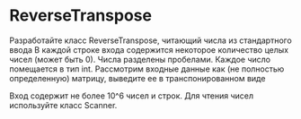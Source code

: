 # ReverseTranspose

Разработайте класс ReverseTranspose, читающий числа из стандартного ввода
В каждой строке входа содержится некоторое количество целых чисел (может быть 0). Числа разделены пробелами. Каждое число помещается в тип int.
Рассмотрим входные данные как (не полностью определенную) матрицу, выведите ее в транспонированном виде

Вход содержит не более 10^6 чисел и строк.
Для чтения чисел используйте класс Scanner.
